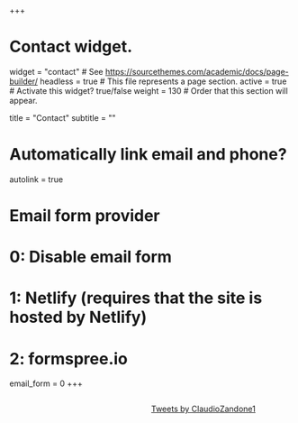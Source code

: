 +++
# Contact widget.
widget = "contact"  # See https://sourcethemes.com/academic/docs/page-builder/
headless = true  # This file represents a page section.
active = true  # Activate this widget? true/false
weight = 130  # Order that this section will appear.

title = "Contact"
subtitle = ""

# Automatically link email and phone?
autolink = true

# Email form provider
#   0: Disable email form
#   1: Netlify (requires that the site is hosted by Netlify)
#   2: formspree.io
email_form = 0
+++

<!-- Questo è il feed di twitter personale -->

<div style="float: right; width: 50%; padding-left: 20px">

  <a class="twitter-timeline" data-width="500" data-height="400"
  href="https://twitter.com/ClaudioZandone1?ref_src=twsrc%5Etfw">Tweets by ClaudioZandone1</a> 
  <script async src="https://platform.twitter.com/widgets.js" charset="utf-8"></script>

</div>